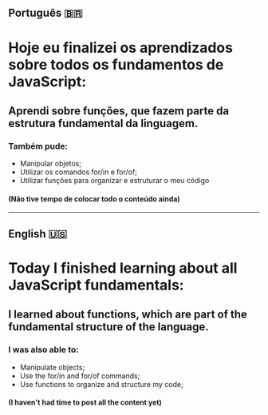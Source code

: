 ## Português 🇧🇷 

# Hoje eu finalizei os aprendizados sobre todos os fundamentos de JavaScript:

## Aprendi sobre funções, que fazem parte da estrutura fundamental da linguagem.
### Também pude:
- Manipular objetos;
- Utilizar os comandos for/in e for/of;
- Utilizar funções para organizar e estruturar o meu código

#### (Não tive tempo de colocar todo o conteúdo ainda)
---

## English 🇺🇸

# Today I finished learning about all JavaScript fundamentals:

## I learned about functions, which are part of the fundamental structure of the language.
### I was also able to:
- Manipulate objects;
- Use the for/in and for/of commands;
- Use functions to organize and structure my code;

#### (I haven't had time to post all the content yet)
